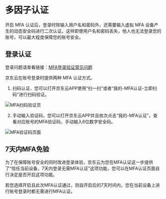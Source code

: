 # 多因子认证

开启 MFA 认证后，登录时除输入用户名和密码外，还需要输入虚拟 MFA 设备产生的动态安全码进行二次认证。这样即使用户名和密码丢失，他人也无法登录您的账号，可以最大程度保障您的账号安全。

## 登录认证

登录问题请查看链接：[MFA登录验证常见问题](https://docs.jdcloud.com/cn/iam/mfa-faqs)

京东云在账号登录时提供两种 MFA 认证方式。

1. 扫码认证，您可以打开京东云APP使用“扫一扫”或者“我的-MFA认证-立即扫码”进行扫码验证。

![MFA扫码验证页](https://github.com/jdcloudcom/cn/blob/1231-ycx/image/IAM/Virtual-MFA-Device/MFA认证扫码.png)


2. 手动输入验证码，您可以打开京东云APP并且依次点击“我的-MFA认证”，查看对应账号的MFA验证码，手动输入6位数字安全码。

![MFA验证码页面](https://github.com/jdcloudcom/cn/blob/1231-ycx/image/IAM/Virtual-MFA-Device/MFA认证安全码.png)

## 7天内MFA免验
为了在保障账号安全的同时改进登录体验，京东云为您在MFA认证这一步提供了“信任当前设备，7天内登录无需MFA认证”这项功能，您可以在MFA认证页面自行决定是否开启这项功能。

若您选择开启且此次MFA认证通过，则自开启后的7天时间内，您在当前设备上进行账号登录时都无需进行MFA认证。


